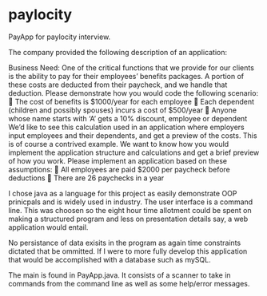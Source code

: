 # paylocity
PayApp for paylocity interview.

The company provided the following description of an application:

Business Need:
One of the critical functions that we provide for our clients is the ability
to pay for their employees’ benefits packages. A portion of these costs
are deducted from their paycheck, and we handle that deduction. Please
demonstrate how you would code the following scenario:
 The cost of benefits is $1000/year for each employee
 Each dependent (children and possibly spouses) incurs a cost of
$500/year
 Anyone whose name starts with ‘A’ gets a 10% discount, employee or
dependent
We’d like to see this calculation used in an application where employers
input employees and their dependents, and get a preview of the costs.
This is of course a contrived example. We want to know how you would
implement the application structure and calculations and get a brief
preview of how you work.
Please implement an application based on these assumptions:
 All employees are paid $2000 per paycheck before deductions
 There are 26 paychecks in a year


I chose java as a language for this project as easily demonstrate OOP prinicpals and is
widely used in industry. The user interface is a command line. This was choosen so the 
eight hour time allotment could be spent on making a structured program and less on presentation 
details say, a web application would entail.

No persistance of data exisits in the program as again time constraints dictated that be ommitted.
If I were to more fully develop this application that would be accomplished with a database such as
mySQL. 

The main is found in PayApp.java. It consists of a scanner to take in commands from the command line
as well as some help/error messages.
